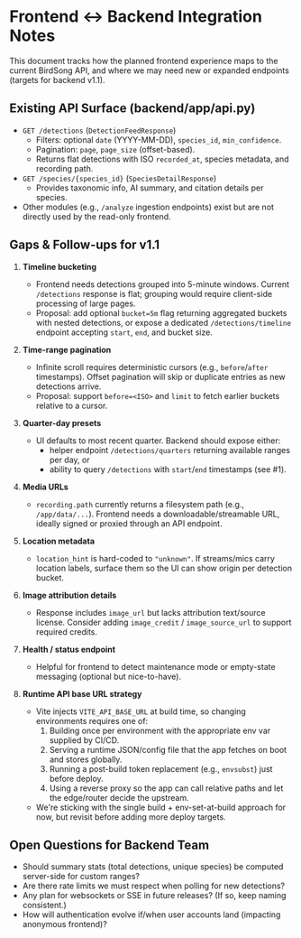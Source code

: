 # Frontend ↔ Backend Integration Notes

This document tracks how the planned frontend experience maps to the current BirdSong API, and where we may need new or expanded endpoints (targets for backend v1.1).

## Existing API Surface (backend/app/api.py)
- `GET /detections` (`DetectionFeedResponse`)  
  - Filters: optional `date` (YYYY-MM-DD), `species_id`, `min_confidence`.  
  - Pagination: `page`, `page_size` (offset-based).  
  - Returns flat detections with ISO `recorded_at`, species metadata, and recording path.
- `GET /species/{species_id}` (`SpeciesDetailResponse`)  
  - Provides taxonomic info, AI summary, and citation details per species.
- Other modules (e.g., `/analyze` ingestion endpoints) exist but are not directly used by the read-only frontend.

## Gaps & Follow-ups for v1.1
1. **Timeline bucketing**  
   - Frontend needs detections grouped into 5-minute windows. Current `/detections` response is flat; grouping would require client-side processing of large pages.  
   - Proposal: add optional `bucket=5m` flag returning aggregated buckets with nested detections, or expose a dedicated `/detections/timeline` endpoint accepting `start`, `end`, and bucket size.

2. **Time-range pagination**  
   - Infinite scroll requires deterministic cursors (e.g., `before`/`after` timestamps). Offset pagination will skip or duplicate entries as new detections arrive.  
   - Proposal: support `before=<ISO>` and `limit` to fetch earlier buckets relative to a cursor.

3. **Quarter-day presets**  
   - UI defaults to most recent quarter. Backend should expose either:  
     - helper endpoint `/detections/quarters` returning available ranges per day, or  
     - ability to query `/detections` with `start`/`end` timestamps (see #1).

4. **Media URLs**  
   - `recording.path` currently returns a filesystem path (e.g., `/app/data/...`). Frontend needs a downloadable/streamable URL, ideally signed or proxied through an API endpoint.

5. **Location metadata**  
   - `location_hint` is hard-coded to `"unknown"`. If streams/mics carry location labels, surface them so the UI can show origin per detection bucket.

6. **Image attribution details**  
   - Response includes `image_url` but lacks attribution text/source license. Consider adding `image_credit` / `image_source_url` to support required credits.

7. **Health / status endpoint**  
   - Helpful for frontend to detect maintenance mode or empty-state messaging (optional but nice-to-have).

8. **Runtime API base URL strategy**
   - Vite injects `VITE_API_BASE_URL` at build time, so changing environments requires one of:
     1. Building once per environment with the appropriate env var supplied by CI/CD.
     2. Serving a runtime JSON/config file that the app fetches on boot and stores globally.
     3. Running a post-build token replacement (e.g., `envsubst`) just before deploy.
     4. Using a reverse proxy so the app can call relative paths and let the edge/router decide the upstream.
   - We're sticking with the single build + env-set-at-build approach for now, but revisit before adding more deploy targets.

## Open Questions for Backend Team
- Should summary stats (total detections, unique species) be computed server-side for custom ranges?  
- Are there rate limits we must respect when polling for new detections?  
- Any plan for websockets or SSE in future releases? (If so, keep naming consistent.)  
- How will authentication evolve if/when user accounts land (impacting anonymous frontend)?
